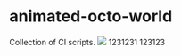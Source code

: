 # animated-octo-world
Collection of CI scripts. 
![](https://travis-ci.org/marek5050/animated-octo-world.svg?branch=master)
1231231
123123
